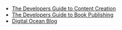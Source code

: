 - [The Developers Guide to Content Creation](https://www.developersguidetocontent.com/)
- [The Developers Guide to Book Publishing](https://gumroad.com/l/RQucf)
- [Digital Ocean Blog](https://www.digitalocean.com/blog/)